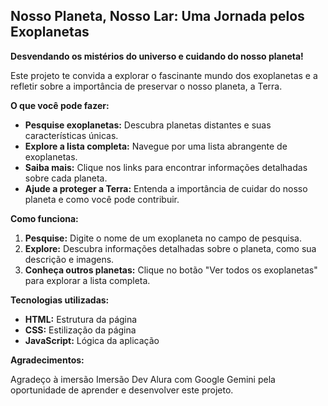 ##  Nosso Planeta, Nosso Lar: Uma Jornada pelos Exoplanetas 

**Desvendando os mistérios do universo e cuidando do nosso planeta!**

Este projeto te convida a explorar o fascinante mundo dos exoplanetas e a refletir sobre a importância de preservar o nosso planeta, a Terra. 

**O que você pode fazer:**

* **Pesquise exoplanetas:** Descubra planetas distantes e suas características únicas.
* **Explore a lista completa:** Navegue por uma lista abrangente de exoplanetas.
* **Saiba mais:** Clique nos links para encontrar informações detalhadas sobre cada planeta.
* **Ajude a proteger a Terra:** Entenda a importância de cuidar do nosso planeta e como você pode contribuir.

**Como funciona:**

1. **Pesquise:** Digite o nome de um exoplaneta no campo de pesquisa.
2. **Explore:** Descubra informações detalhadas sobre o planeta, como sua descrição e imagens.
3. **Conheça outros planetas:** Clique no botão "Ver todos os exoplanetas" para explorar a lista completa.

**Tecnologias utilizadas:**

* **HTML:** Estrutura da página
* **CSS:** Estilização da página
* **JavaScript:** Lógica da aplicação


**Agradecimentos:**

Agradeço à imersão Imersão Dev Alura com Google Gemini pela oportunidade de aprender e desenvolver este projeto.

